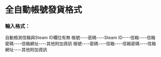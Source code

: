 # 全自動帳號發貨格式


### 輸入格式：
自動檢測信箱與Steam ID欄位有無
帳號----密碼----Steam ID----信箱----信箱密碼----信箱網址----其他附加資訊
帳號----密碼----信箱----信箱密碼----信箱網址----其他附加資訊

